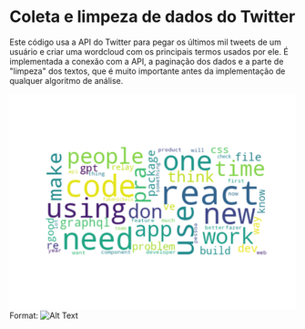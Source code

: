 # Coleta e limpeza de dados do Twitter
Este código usa a API do Twitter para pegar os últimos mil tweets de um usuário e criar uma wordcloud com os principais termos usados por ele. É implementada a conexão com a API, a paginação dos dados e a parte de "limpeza" dos textos, que é muito importante antes da implementação de qualquer algoritmo de análise.

![GitHub Logo](exemple.png)
Format: ![Alt Text](url)

